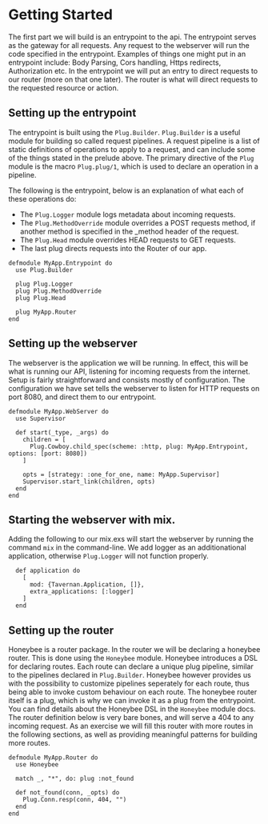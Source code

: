 # Getting Started
The first part we will build is an entrypoint to the api. The entrypoint serves as the gateway for all requests. Any request to the webserver will run the code specified in the entrypoint. Examples of things one might put in an entrypoint include: Body Parsing, Cors handling, Https redirects, Authorization etc. In the entrypoint we will put an entry to direct requests to our router (more on that one later). The router is what will direct requests to the requested resource or action.

## Setting up the entrypoint
The entrypoint is built using the `Plug.Builder`. `Plug.Builder` is a useful module for building so called request pipelines. A request pipeline is a list of static definitions of operations to apply to a request, and can include some of the things stated in the prelude above. The primary directive of the `Plug` module is the macro `Plug.plug/1`, which is used to declare an operation in a pipeline.

The following is the entrypoint, below is an explanation of what each of these operations do:
 - The `Plug.Logger` module logs metadata about incoming requests.
 - The `Plug.MethodOverride` module overrides a POST requests method, if another method is specified in the _method header of the request.
 - The `Plug.Head` module overrides HEAD requests to GET requests.
 - The last plug directs requests into the Router of our app.

```
defmodule MyApp.Entrypoint do
  use Plug.Builder

  plug Plug.Logger
  plug Plug.MethodOverride
  plug Plug.Head

  plug MyApp.Router
end
```

## Setting up the webserver
The webserver is the application we will be running. In effect, this will be what is running our API, listening for incoming requests from the internet. Setup is fairly straightforward and consists mostly of configuration. The configuration we have set tells the webserver to listen for HTTP requests on port 8080, and direct them to our entrypoint.

```
defmodule MyApp.WebServer do
  use Supervisor

  def start(_type, _args) do
    children = [
      Plug.Cowboy.child_spec(scheme: :http, plug: MyApp.Entrypoint, options: [port: 8080])
    ]
    
    opts = [strategy: :one_for_one, name: MyApp.Supervisor]
    Supervisor.start_link(children, opts)
  end
end
```

## Starting the webserver with mix.
Adding the following to our mix.exs will start the webserver by running the command `mix` in the command-line. We add logger as an additionational application, otherwise `Plug.Logger` will not function properly.

```
  def application do
    [
      mod: {Tavernan.Application, []},
      extra_applications: [:logger]
    ]
  end
```

## Setting up the router
Honeybee is a router package. In the router we will be declaring a honeybee router. This is done using the `Honeybee` module. Honeybee introduces a DSL for declaring routes. Each route can declare a unique plug pipeline, similar to the pipelines declared in `Plug.Builder`. Honeybee however provides us with the possibility to customize pipelines seperately for each route, thus being able to invoke custom behaviour on each route. The honeybee router itself is a plug, which is why we can invoke it as a plug from the entrypoint. You can find details about the Honeybee DSL in the `Honeybee` module docs. The router definition below is very bare bones, and will serve a 404 to any incoming request. As an exercise we will fill this router with more routes in the following sections, as well as providing meaningful patterns for building more routes.

```
defmodule MyApp.Router do
  use Honeybee

  match _, "*", do: plug :not_found
  
  def not_found(conn, _opts) do
    Plug.Conn.resp(conn, 404, "")
  end
end
```